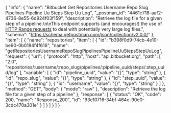 {
  "info": {
    "name": "Bitbucket Get Repositories Username Repo Slug Pipelines Pipeline Uu Steps Step Uu Log",
    "_postman_id": "4461c718-aaf2-4736-8e55-6d924f03f159",
    "description": "Retrieve the log file for a given step of a pipeline.\n\nThis endpoint supports (and encourages!) the use of [HTTP Range requests](https://tools.ietf.org/html/rfc7233) to deal with potentially very large log files.",
    "schema": "https://schema.getpostman.com/json/collection/v2.0.0/"
  },
  "item": [
    {
      "name": "repositories",
      "item": [
        {
          "id": "b398f0d9-74cb-4e10-be90-0b0184f4f616",
          "name": "getRepositoriesUsernameRepoSlugPipelinesPipelineUuStepsStepUuLog",
          "request": {
            "url": {
              "protocol": "http",
              "host": "api.bitbucket.org",
              "path": [
                "2.0",
                "repositories/:username/:repo_slug/pipelines/:pipeline_uuid/steps/:step_uuid/log"
              ],
              "variable": [
                {
                  "id": "pipeline_uuid",
                  "value": "{}",
                  "type": "string"
                },
                {
                  "id": "repo_slug",
                  "value": "{}",
                  "type": "string"
                },
                {
                  "id": "step_uuid",
                  "value": "{}",
                  "type": "string"
                },
                {
                  "id": "username",
                  "value": "{}",
                  "type": "string"
                }
              ]
            },
            "method": "GET",
            "body": {
              "mode": "raw"
            },
            "description": "Retrieve the log file for a given step of a pipeline"
          },
          "response": [
            {
              "status": "OK",
              "code": 200,
              "name": "Response_200",
              "id": "93e10716-34bf-464e-90e0-3cdc470a301e"
            }
          ]
        }
      ]
    }
  ]
}